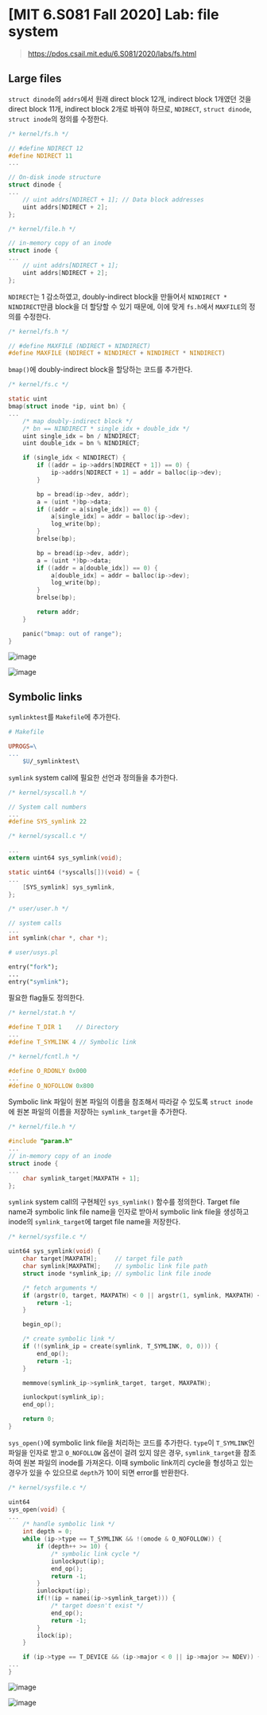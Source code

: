 # [MIT 6.S081 Fall 2020] Lab: file system

> https://pdos.csail.mit.edu/6.S081/2020/labs/fs.html

## Large files

`struct dinode`의 `addrs`에서 원래 direct block 12개, indirect block 1개였던 것을 direct block 11개, indirect block 2개로 바꿔야 하므로, `NDIRECT`, `struct dinode`, `struct inode`의 정의를 수정한다.

```c
/* kernel/fs.h */

// #define NDIRECT 12
#define NDIRECT 11
...

// On-disk inode structure
struct dinode {
...
    // uint addrs[NDIRECT + 1]; // Data block addresses
    uint addrs[NDIRECT + 2];
};
```

```c
/* kernel/file.h */

// in-memory copy of an inode
struct inode {
...
    // uint addrs[NDIRECT + 1];
    uint addrs[NDIRECT + 2];
};
```

`NDIRECT`는 1 감소하였고, doubly-indirect block을 만들어서 `NINDIRECT * NINDIRECT`만큼 block을 더 할당할 수 있기 때문에, 이에 맞게 `fs.h`에서 `MAXFILE`의 정의를 수정한다.

```c
/* kernel/fs.h */

// #define MAXFILE (NDIRECT + NINDIRECT)
#define MAXFILE (NDIRECT + NINDIRECT + NINDIRECT * NINDIRECT)
```

`bmap()`에 doubly-indirect block을 할당하는 코드를 추가한다.

```c
/* kernel/fs.c */

static uint
bmap(struct inode *ip, uint bn) {
...
    /* map doubly-indirect block */
    /* bn == NINDIRECT * single_idx + double_idx */
    uint single_idx = bn / NINDIRECT;
    uint double_idx = bn % NINDIRECT;

    if (single_idx < NINDIRECT) {
        if ((addr = ip->addrs[NDIRECT + 1]) == 0) {
            ip->addrs[NDIRECT + 1] = addr = balloc(ip->dev);
        }

        bp = bread(ip->dev, addr);
        a = (uint *)bp->data;
        if ((addr = a[single_idx]) == 0) {
            a[single_idx] = addr = balloc(ip->dev);
            log_write(bp);
        }
        brelse(bp);

        bp = bread(ip->dev, addr);
        a = (uint *)bp->data;
        if ((addr = a[double_idx]) == 0) {
            a[double_idx] = addr = balloc(ip->dev);
            log_write(bp);
        }
        brelse(bp);

        return addr;
    }

    panic("bmap: out of range");
}
```

![image](https://github.com/h0meb0dy/h0meb0dy/assets/104156058/d0286767-983e-4796-bb8d-c3022b70a286)

![image](https://github.com/h0meb0dy/h0meb0dy/assets/104156058/64dcf98e-cfc1-41a6-a734-cee7e7bdec3c)

## Symbolic links

`symlinktest`를 `Makefile`에 추가한다.

```makefile
# Makefile

UPROGS=\
...
	$U/_symlinktest\
```

`symlink` system call에 필요한 선언과 정의들을 추가한다.

```c
/* kernel/syscall.h */

// System call numbers
...
#define SYS_symlink 22
```

```c
/* kernel/syscall.c */

...
extern uint64 sys_symlink(void);

static uint64 (*syscalls[])(void) = {
...
    [SYS_symlink] sys_symlink,
};
```

```c
/* user/user.h */

// system calls
...
int symlink(char *, char *);
```

```perl
# user/usys.pl

entry("fork");
...
entry("symlink");
```

필요한 flag들도 정의한다.

```c
/* kernel/stat.h */

#define T_DIR 1    // Directory
...
#define T_SYMLINK 4 // Symbolic link
```

```c
/* kernel/fcntl.h */

#define O_RDONLY 0x000
...
#define O_NOFOLLOW 0x800
```

Symbolic link 파일이 원본 파일의 이름을 참조해서 따라갈 수 있도록 `struct inode`에 원본 파일의 이름을 저장하는 `symlink_target`을 추가한다.

```c
/* kernel/file.h */

#include "param.h"
...
// in-memory copy of an inode
struct inode {
...
    char symlink_target[MAXPATH + 1];
};
```

`symlink` system call의 구현체인 `sys_symlink()` 함수를 정의한다. Target file name과 symbolic link file name을 인자로 받아서 symbolic link file을 생성하고 inode의 `symlink_target`에 target file name을 저장한다.

```c
/* kernel/sysfile.c */

uint64 sys_symlink(void) {
    char target[MAXPATH];     // target file path
    char symlink[MAXPATH];    // symbolic link file path
    struct inode *symlink_ip; // symbolic link file inode

    /* fetch arguments */
    if (argstr(0, target, MAXPATH) < 0 || argstr(1, symlink, MAXPATH) < 0) {
        return -1;
    }

    begin_op();

    /* create symbolic link */
    if (!(symlink_ip = create(symlink, T_SYMLINK, 0, 0))) {
        end_op();
        return -1;
    }

    memmove(symlink_ip->symlink_target, target, MAXPATH);

    iunlockput(symlink_ip);
    end_op();

    return 0;
}
```

`sys_open()`에 symbolic link file을 처리하는 코드를 추가한다. `type`이 `T_SYMLINK`인 파일을 인자로 받고 `O_NOFOLLOW` 옵션이 걸려 있지 않은 경우, `symlink_target`을 참조하여 원본 파일의 inode를 가져온다. 이때 symbolic link끼리 cycle을 형성하고 있는 경우가 있을 수 있으므로 `depth`가 10이 되면 error를 반환한다.

```c
/* kernel/sysfile.c */

uint64
sys_open(void) {
...
    /* handle symbolic link */
    int depth = 0;
    while (ip->type == T_SYMLINK && !(omode & O_NOFOLLOW)) {
        if (depth++ >= 10) {
            /* symbolic link cycle */
            iunlockput(ip);
            end_op();
            return -1;
        }
        iunlockput(ip);
        if(!(ip = namei(ip->symlink_target))) {
            /* target doesn't exist */
            end_op();
            return -1;
        }
        ilock(ip);
    }

    if (ip->type == T_DEVICE && (ip->major < 0 || ip->major >= NDEV)) {
...
}
```

![image](https://github.com/h0meb0dy/h0meb0dy/assets/104156058/a76a943c-8999-4d6e-abfb-0c2ee4f7daf0)

![image](https://github.com/h0meb0dy/h0meb0dy/assets/104156058/089eda06-f864-461a-886c-a56629f50068)
